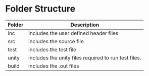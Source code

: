 # Folder Structure

|Folder |Description|
|----|----|
|inc|Includes the user defined header files|
|src	|includes the source file|
|test	|includes the test file|
|unity|includes the unity files required to run test files.|
|build|includes the .out files|